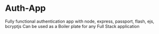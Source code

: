 # Auth-App
Fully functional authentication app with node, express, passport, flash, ejs, bcryptjs
Can be used as a Boiler plate for any Full Stack application
